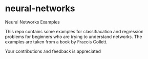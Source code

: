 # neural-networks
Neural Networks Examples

This repo contains some examples for classifiacation and regression problems for beginners who are trying to understand 
networks. The examples are taken from a book by Fracois Collett. 

Your contributions and feedback is appreciated
